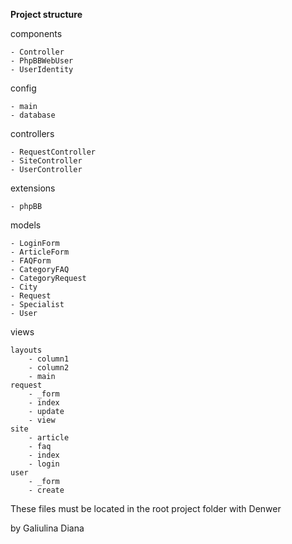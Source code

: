 **Project structure**


components

    - Controller
    - PhpBBWebUser
    - UserIdentity

config

    - main
    - database

controllers

    - RequestController
    - SiteController
    - UserController

extensions

    - phpBB

models

    - LoginForm
    - ArticleForm
    - FAQForm
    - CategoryFAQ
    - CategoryRequest
    - City
    - Request
    - Specialist
    - User

views

    layouts
        - column1
        - column2
        - main
    request
        - _form
        - index
        - update
        - view
    site
        - article
        - faq
        - index
        - login
    user
        - _form
        - create

These files must be located in the root project folder with Denwer

by Galiulina Diana
